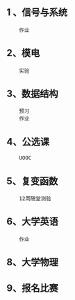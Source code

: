 ##  1 、信号与系统
		作业		
##  2、模电
		实验
## 3、数据结构
		预习
		作业
## 4、公选课
		UOOC
## 5、复变函数
		12周随堂测验
## 6、大学英语
		作业
## 8、大学物理

## 9、报名比赛

